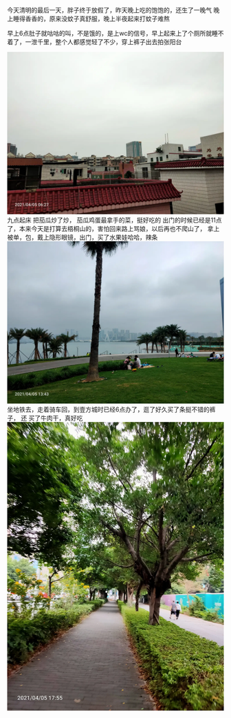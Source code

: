 今天清明的最后一天，胖子终于放假了，昨天晚上吃的饱饱的，还生了一晚气
晚上睡得香香的，原来没蚊子真舒服，晚上半夜起来打蚊子难熬

早上6点肚子就咕咕的叫，不是饿的，是上wc的信号，早上起来上了个厕所就睡不着了，一泄千里，整个人都感觉轻了不少，穿上裤子出去拍张阳台

![](../../img/6904315-cafe4552e12c4077.jpg)
九点起床 把茄瓜炒了炒， 茄瓜鸡蛋最拿手的菜，挺好吃的
出门的时候已经是11点了，本来今天是打算去梧桐山的，害怕回来路上骂娘，以后再也不爬山了，
拿上被单，包，戴上隐形眼镜，出门，买了水果娃哈哈，辣条
![](../../img/6904315-10462779f427199d.jpg)
坐地铁去，走着骑车回，到壹方城时已经6点办了，逛了好久买了条挺不错的裤子， 还 买了牛肉干，真好吃
![](../../img/6904315-f1f7a151d28fd6e0.jpg)
